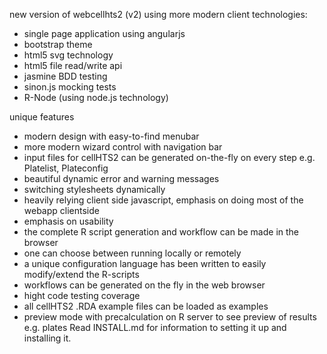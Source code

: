 new version of webcellhts2 (v2) using more modern client technologies:
* single page application using angularjs
* bootstrap theme
* html5 svg technology
* html5 file read/write api
* jasmine BDD testing
* sinon.js mocking tests
* R-Node (using node.js technology)

unique features
* modern design with easy-to-find menubar
* more modern wizard control with navigation bar
* input files for cellHTS2 can be generated on-the-fly on every step e.g. Platelist, Plateconfig
* beautiful dynamic error and warning messages
* switching stylesheets dynamically
* heavily relying client side javascript, emphasis on doing most of the webapp clientside
* emphasis on usability
* the complete R script generation and workflow can be made in the browser
* one can choose between running locally or remotely
* a unique configuration language has been written to easily modify/extend the R-scripts
* workflows can be generated on the fly in the web browser
* hight code testing coverage
* all cellHTS2 .RDA example files can be loaded as examples
* preview mode with precalculation on R server to see preview of results e.g. plates
Read INSTALL.md for information to setting it up and installing it.
